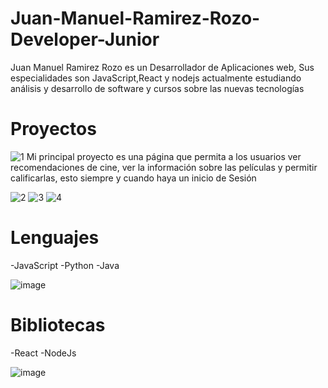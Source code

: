 
# Juan-Manuel-Ramirez-Rozo-Developer-Junior

Juan Manuel Ramirez Rozo es un Desarrollador de Aplicaciones web, Sus especialidades son JavaScript,React y nodejs actualmente estudiando análisis y desarrollo de software y cursos sobre las nuevas tecnologías 

# Proyectos
![1](https://user-images.githubusercontent.com/113554485/231600105-7a84502c-7fe6-4c75-925c-ff6d1874748c.png)
Mi principal proyecto es una página que permita a los usuarios ver recomendaciones de cine, ver la información sobre las películas y permitir calificarlas, esto siempre y cuando haya un inicio de Sesión 


![2](https://user-images.githubusercontent.com/113554485/231600165-da1efcb7-b678-4a3d-81ff-918759f1d30b.png)
![3](https://user-images.githubusercontent.com/113554485/231600187-594547d3-820d-4b70-9115-730964ee2afb.png)
![4](https://user-images.githubusercontent.com/113554485/231600196-d4766fec-a1dc-4417-aab1-883b317beb43.png)

# Lenguajes              
-JavaScript
-Python 
-Java 

![image](https://user-images.githubusercontent.com/113554485/231600313-cf775ee9-1c78-4b24-9c82-5fecdae677c7.png)


# Bibliotecas

-React
-NodeJs

![image](https://user-images.githubusercontent.com/113554485/231600382-24ccbb78-83e6-435f-b916-b9b6a6fea45d.png)
